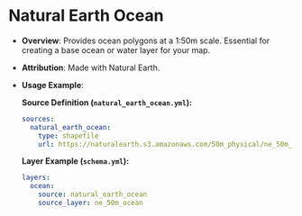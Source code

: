 # Natural Earth Ocean

- **Overview**: Provides ocean polygons at a 1:50m scale. Essential for creating a base ocean or water layer for your map.
- **Attribution**: Made with Natural Earth.
- **Usage Example**:

  **Source Definition (`natural_earth_ocean.yml`):**
  ```yaml
  sources:
    natural_earth_ocean:
      type: shapefile
      url: https://naturalearth.s3.amazonaws.com/50m_physical/ne_50m_ocean.zip
  ```

  **Layer Example (`schema.yml`):**
  ```yaml
  layers:
    ocean:
      source: natural_earth_ocean
      source_layer: ne_50m_ocean
  ```
